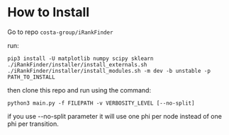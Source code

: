 How to Install
==============

Go to repo `costa-group/iRankFinder`

run: 
```
pip3 install -U matplotlib numpy scipy sklearn
./iRankFinder/installer/install_externals.sh
./iRankFinder/installer/install_modules.sh -m dev -b unstable -p PATH_TO_INSTALL
```

then clone this repo and run using the command:

```
python3 main.py -f FILEPATH -v VERBOSITY_LEVEL [--no-split]
```

if you use --no-split parameter it will use one phi per node instead of one phi per transition.


